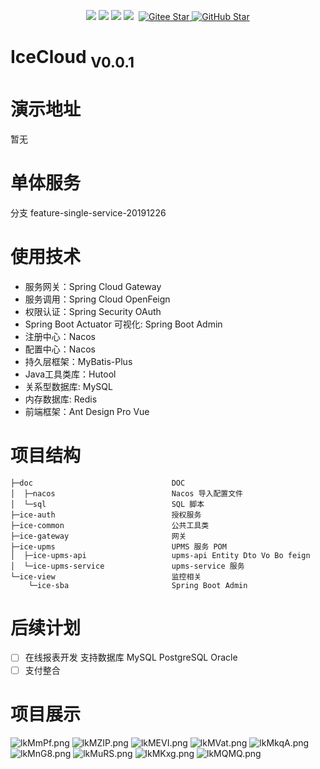 <p align="center">
    <img src="https://img.shields.io/badge/IceCloud-0.0.1-blue">
    <img src="https://img.shields.io/badge/Spring%20Cloud-Finchley.SR4-blue">
    <img src="https://img.shields.io/badge/Spring%20Boot-2.0.9.RELEASE-blue">
    <img src="https://img.shields.io/badge/Ant%20Design%20Pro%20Vue-brightgreen">
    <img src="">
    <a target="_blank" href="https://gitee.com/icedevcloud/ice-cloud">
    <img src="https://gitee.com/icedevcloud/ice-cloud/badge/star.svg?theme=dark" alt='Gitee Star'/>
    </a>
    <a target="_blank" href="https://gitee.com/icedevcloud/ice-cloud">
    <img src="https://img.shields.io/github/stars/icedevcloud/ice-cloud.svg?style=social" alt='GitHub Star'/>
    </a>
</p>

# IceCloud <sub>V0.0.1</sub> #

# **演示地址** #
暂无

# **单体服务** #
分支 feature-single-service-20191226

# **使用技术** #
- 服务网关：Spring Cloud Gateway
- 服务调用：Spring Cloud OpenFeign
- 权限认证：Spring Security OAuth
- Spring Boot Actuator 可视化: Spring Boot Admin
- 注册中心：Nacos
- 配置中心：Nacos
- 持久层框架：MyBatis-Plus
- Java工具类库：Hutool
- 关系型数据库: MySQL
- 内存数据库: Redis
- 前端框架：Ant Design Pro Vue

# **项目结构** #
```
├─doc                               DOC
│  ├─nacos                          Nacos 导入配置文件
│  └─sql                            SQL 脚本
├─ice-auth                          授权服务
├─ice-common                        公共工具类
├─ice-gateway                       网关
├─ice-upms                          UPMS 服务 POM
│  ├─ice-upms-api                   upms-api Entity Dto Vo Bo feign
│  └─ice-upms-service               upms-service 服务
└─ice-view                          监控相关
    └─ice-sba                       Spring Boot Admin
```

# **后续计划** #
- [ ] 在线报表开发 支持数据库 MySQL PostgreSQL Oracle
- [ ] 支付整合

# **项目展示** #
![lkMmPf.png](https://s2.ax1x.com/2019/12/26/lkMmPf.png)
![lkMZIP.png](https://s2.ax1x.com/2019/12/26/lkMZIP.png)
![lkMEVI.png](https://s2.ax1x.com/2019/12/26/lkMEVI.png)
![lkMVat.png](https://s2.ax1x.com/2019/12/26/lkMVat.png)
![lkMkqA.png](https://s2.ax1x.com/2019/12/26/lkMkqA.png)
![lkMnG8.png](https://s2.ax1x.com/2019/12/26/lkMnG8.png)
![lkMuRS.png](https://s2.ax1x.com/2019/12/26/lkMuRS.png)
![lkMKxg.png](https://s2.ax1x.com/2019/12/26/lkMKxg.png)
![lkMQMQ.png](https://s2.ax1x.com/2019/12/26/lkMQMQ.png)
